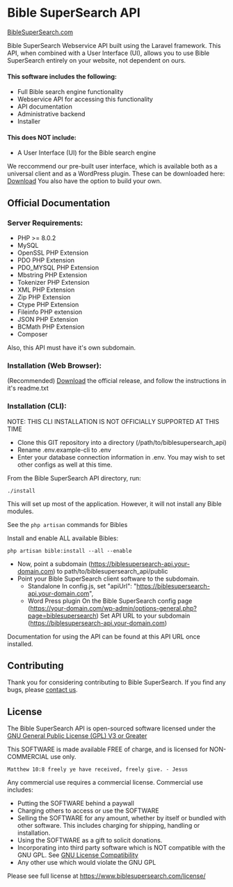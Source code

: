 # Bible SuperSearch API

[BibleSuperSearch.com](https://www.biblesupersearch.com)

Bible SuperSearch Webservice API built using the Laravel framework.
This API, when combined with a User Interface (UI), allows you to use Bible SuperSearch entirely on your website, not dependent on ours.

#### This software includes the following:
* Full Bible search engine functionality
* Webservice API for accessing this functionality
* API documentation
* Administrative backend
* Installer

#### This does NOT include:
* A User Interface (UI) for the Bible search engine

We reccommend our pre-built user interface, which is available both as a universal client and as a WordPress plugin.
These can be downloaded here: [Download](http://www.biblesupersearch.com/downloads)
You also have the option to build  your own.

## Official Documentation

### Server Requirements:
* PHP >= 8.0.2
* MySQL
* OpenSSL PHP Extension
* PDO PHP Extension
* PDO_MYSQL PHP Extension
* Mbstring PHP Extension
* Tokenizer PHP Extension
* XML PHP Extension
* Zip PHP Extension
* Ctype PHP Extension
* Fileinfo PHP extension
* JSON PHP Extension
* BCMath PHP Extension
* Composer

Also, this API must have it's own subdomain.

### Installation (Web Browser):
(Recommended) [Download](http://www.biblesupersearch.com/downloads) the official release, and follow the instructions in it's readme.txt

### Installation (CLI):
NOTE: THIS CLI INSTALLATION IS NOT OFFICIALLY SUPPORTED AT THIS TIME

* Clone this GIT repository into a directory (/path/to/biblesupersearch_api)
* Rename .env.example-cli to .env
* Enter your database connection information in .env.  You may wish to set other configs as well at this time.


From the Bible SuperSearch API directory, run:

```
./install
```

This will set up most of the application.
However, it will not install any Bible modules.

See the `php artisan` commands for Bibles

Install and enable ALL available Bibles:

```
php artisan bible:install --all --enable
```

* Now, point a subdomain (https://biblesupersearch-api.your-domain.com) to path/to/biblesupersearch_api/public
* Point your Bible SuperSearch client software to the subdomain.
    * Standalone
        In config.js, set "apiUrl": "https://biblesupersearch-api.your-domain.com",
    * Word Press plugin
        On the Bible SuperSearch config page (https://your-domain.com/wp-admin/options-general.php?page=biblesupersearch)
        Set API URL to your subdomain (https://biblesupersearch-api.your-domain.com)

Documentation for using the API can be found at this API URL once installed.

## Contributing

Thank you for considering contributing to Bible SuperSearch.  If you find any bugs, please [contact us](https://www.biblesupersearch.com/contact).

## License

The Bible SuperSearch API is open-sourced software licensed under the [GNU General Public License (GPL) V3 or Greater](https://opensource.org/licenses/GPL-3.0)

This SOFTWARE is made available FREE of charge, and is licensed for NON-COMMERCIAL use only.

    Matthew 10:8 freely ye have received, freely give. - Jesus

Any commercial use requires a commercial license.  Commercial use includes:

* Putting the SOFTWARE behind a paywall
* Charging others to access or use the SOFTWARE
* Selling the SOFTWARE for any amount, whether by itself or bundled with other software.  This includes charging for shipping, handling or installation.
* Using the SOFTWARE as a gift to solicit donations.
* Incorporating into third party software which is NOT compatible with the GNU GPL. See [GNU License Compatibility](https://www.gnu.org/licenses/license-list.html#GPLCompatibleLicenses)
* Any other use which would violate the GNU GPL

Please see full license at https://www.biblesupersearch.com/license/

